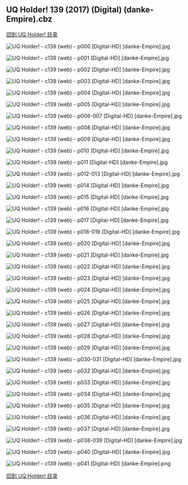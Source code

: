 ## UQ Holder! 139 (2017) (Digital) (danke-Empire).cbz


[回到 UQ Holder! 目录](https://github.com/alicewish/markdown/blob/master/series/UQ-Holder.md)


![UQ Holder! - c139 (web) - p000 [Digital-HD] [danke-Empire].jpg](https://wx1.sinaimg.cn/large/6a9fdecagy1fogsv4h6quj21j82cw4jd.jpg)

![UQ Holder! - c139 (web) - p001 [Digital-HD] [danke-Empire].jpg](https://wx1.sinaimg.cn/large/6a9fdecagy1fogsvbxc92j21kl2cwu0x.jpg)

![UQ Holder! - c139 (web) - p002 [Digital-HD] [danke-Empire].jpg](https://wx1.sinaimg.cn/large/6a9fdecagy1fogsvj41a8j21kl2cw1ky.jpg)

![UQ Holder! - c139 (web) - p003 [Digital-HD] [danke-Empire].jpg](https://wx1.sinaimg.cn/large/6a9fdecagy1fogsvsxz1gj21kl2cwqv5.jpg)

![UQ Holder! - c139 (web) - p004 [Digital-HD] [danke-Empire].jpg](https://wx1.sinaimg.cn/large/6a9fdecagy1fogsvzjn9hj21kl2cwnpd.jpg)

![UQ Holder! - c139 (web) - p005 [Digital-HD] [danke-Empire].jpg](https://wx1.sinaimg.cn/large/6a9fdecagy1fogsw7669wj21kl2cw7wi.jpg)

![UQ Holder! - c139 (web) - p006-007 [Digital-HD] [danke-Empire].jpg](https://wx1.sinaimg.cn/large/6a9fdecagy1fogswlpc9yj21kw16ox6s.jpg)

![UQ Holder! - c139 (web) - p008 [Digital-HD] [danke-Empire].jpg](https://wx1.sinaimg.cn/large/6a9fdecagy1fogswtdwojj21kl2cwe82.jpg)

![UQ Holder! - c139 (web) - p009 [Digital-HD] [danke-Empire].jpg](https://wx1.sinaimg.cn/large/6a9fdecagy1fogsx0j9svj21kl2cw4qq.jpg)

![UQ Holder! - c139 (web) - p010 [Digital-HD] [danke-Empire].jpg](https://wx1.sinaimg.cn/large/6a9fdecagy1fogsx8ny71j21kl2cw7wi.jpg)

![UQ Holder! - c139 (web) - p011 [Digital-HD] [danke-Empire].jpg](https://wx1.sinaimg.cn/large/6a9fdecagy1fogsxexysxj21kl2cwhdu.jpg)

![UQ Holder! - c139 (web) - p012-013 [Digital-HD] [danke-Empire].jpg](https://wx1.sinaimg.cn/large/6a9fdecagy1fogsxt6jw5j21kw16ou10.jpg)

![UQ Holder! - c139 (web) - p014 [Digital-HD] [danke-Empire].jpg](https://wx1.sinaimg.cn/large/6a9fdecagy1fogsxzw8obj21kl2cwx6p.jpg)

![UQ Holder! - c139 (web) - p015 [Digital-HD] [danke-Empire].jpg](https://wx1.sinaimg.cn/large/6a9fdecagy1fogsy647e4j21kl2cw1ky.jpg)

![UQ Holder! - c139 (web) - p016 [Digital-HD] [danke-Empire].jpg](https://wx1.sinaimg.cn/large/6a9fdecagy1fogsyd2jcbj21kl2cw1ky.jpg)

![UQ Holder! - c139 (web) - p017 [Digital-HD] [danke-Empire].jpg](https://wx1.sinaimg.cn/large/6a9fdecagy1fogsyjwa3xj21kl2cwqv5.jpg)

![UQ Holder! - c139 (web) - p018-019 [Digital-HD] [danke-Empire].jpg](https://wx1.sinaimg.cn/large/6a9fdecagy1fogsyvns4ej21kw16oe84.jpg)

![UQ Holder! - c139 (web) - p020 [Digital-HD] [danke-Empire].jpg](https://wx1.sinaimg.cn/large/6a9fdecagy1fogsz2kpepj21kl2cwqv5.jpg)

![UQ Holder! - c139 (web) - p021 [Digital-HD] [danke-Empire].jpg](https://wx1.sinaimg.cn/large/6a9fdecagy1fogszdd91nj21kl2cw1ky.jpg)

![UQ Holder! - c139 (web) - p022 [Digital-HD] [danke-Empire].jpg](https://wx1.sinaimg.cn/large/6a9fdecagy1fogszkionoj21kl2cwx6p.jpg)

![UQ Holder! - c139 (web) - p023 [Digital-HD] [danke-Empire].jpg](https://wx1.sinaimg.cn/large/6a9fdecagy1fogszs7h8jj21kl2cw4qq.jpg)

![UQ Holder! - c139 (web) - p024 [Digital-HD] [danke-Empire].jpg](https://wx1.sinaimg.cn/large/6a9fdecagy1fogt042d59j21kl2cwb2a.jpg)

![UQ Holder! - c139 (web) - p025 [Digital-HD] [danke-Empire].jpg](https://wx1.sinaimg.cn/large/6a9fdecagy1fogt0ao8yaj21kl2cwqv5.jpg)

![UQ Holder! - c139 (web) - p026 [Digital-HD] [danke-Empire].jpg](https://wx1.sinaimg.cn/large/6a9fdecagy1fogt0i3zupj21kl2cw7wi.jpg)

![UQ Holder! - c139 (web) - p027 [Digital-HD] [danke-Empire].jpg](https://wx1.sinaimg.cn/large/6a9fdecagy1fogt0os3kuj21kl2cwnpd.jpg)

![UQ Holder! - c139 (web) - p028 [Digital-HD] [danke-Empire].jpg](https://wx1.sinaimg.cn/large/6a9fdecagy1fogt0wqdd2j21kl2cw4qq.jpg)

![UQ Holder! - c139 (web) - p029 [Digital-HD] [danke-Empire].jpg](https://wx1.sinaimg.cn/large/6a9fdecagy1fogt15chcrj21kl2cw1ky.jpg)

![UQ Holder! - c139 (web) - p030-031 [Digital-HD] [danke-Empire].jpg](https://wx1.sinaimg.cn/large/6a9fdecagy1fogt1fzf76j21kw16okjo.jpg)

![UQ Holder! - c139 (web) - p032 [Digital-HD] [danke-Empire].jpg](https://wx1.sinaimg.cn/large/6a9fdecagy1fogt1mxkulj21kl2cw1ky.jpg)

![UQ Holder! - c139 (web) - p033 [Digital-HD] [danke-Empire].jpg](https://wx1.sinaimg.cn/large/6a9fdecagy1fogt1ugcnqj21kl2cw4qp.jpg)

![UQ Holder! - c139 (web) - p034 [Digital-HD] [danke-Empire].jpg](https://wx1.sinaimg.cn/large/6a9fdecagy1fogt20os8qj21kl2cwe81.jpg)

![UQ Holder! - c139 (web) - p035 [Digital-HD] [danke-Empire].jpg](https://wx1.sinaimg.cn/large/6a9fdecagy1fogt28jhdyj21kl2cw1ky.jpg)

![UQ Holder! - c139 (web) - p036 [Digital-HD] [danke-Empire].jpg](https://wx1.sinaimg.cn/large/6a9fdecagy1fogt2eb2clj21kl2cwu0x.jpg)

![UQ Holder! - c139 (web) - p037 [Digital-HD] [danke-Empire].jpg](https://wx1.sinaimg.cn/large/6a9fdecagy1fogt2noocej21kl2cwu0x.jpg)

![UQ Holder! - c139 (web) - p038-039 [Digital-HD] [danke-Empire].jpg](https://wx1.sinaimg.cn/large/6a9fdecagy1fogt3075s6j21kw16oe84.jpg)

![UQ Holder! - c139 (web) - p040 [Digital-HD] [danke-Empire].jpg](https://wx1.sinaimg.cn/large/6a9fdecagy1fogt374gecj21kl2cwx6p.jpg)

![UQ Holder! - c139 (web) - p041 [Digital-HD] [danke-Empire].png](https://wx1.sinaimg.cn/large/6a9fdecagy1fogt39u85pj21kl2cw0np.jpg)

[回到 UQ Holder! 目录](https://github.com/alicewish/markdown/blob/master/series/UQ-Holder.md)

